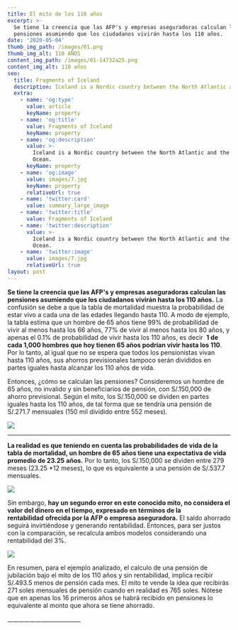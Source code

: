 ```yaml
---
title: El mito de los 110 años
excerpt: >-
  Se tiene la creencia que las AFP's y empresas aseguradoras calculan las
  pensiones asumiendo que los ciudadanos vivirán hasta los 110 años.
date: '2020-05-04'
thumb_img_path: /images/01.png
thumb_img_alt: 110 AÑOS
content_img_path: /images/01-14732a25.png
content_img_alt: 110 años
seo:
  title: Fragments of Iceland
  description: Iceland is a Nordic country between the North Atlantic and the Arctic Ocean.
  extra:
    - name: 'og:type'
      value: article
      keyName: property
    - name: 'og:title'
      value: Fragments of Iceland
      keyName: property
    - name: 'og:description'
      value: >-
        Iceland is a Nordic country between the North Atlantic and the Arctic
        Ocean.
      keyName: property
    - name: 'og:image'
      value: images/7.jpg
      keyName: property
      relativeUrl: true
    - name: 'twitter:card'
      value: summary_large_image
    - name: 'twitter:title'
      value: Fragments of Iceland
    - name: 'twitter:description'
      value: >-
        Iceland is a Nordic country between the North Atlantic and the Arctic
        Ocean.
    - name: 'twitter:image'
      value: images/7.jpg
      relativeUrl: true
layout: post
---
```

**Se tiene la creencia que las AFP's y empresas aseguradoras calculan las pensiones asumiendo que los ciudadanos vivirán hasta los 110 años.** La confusión se  debe a que la tabla  de mortalidad  muestra la probabilidad de estar vivo a cada una de  las edades llegando hasta 110. A modo de ejemplo, la tabla estima que un hombre de 65 años tiene 99% de probabilidad de vivir al menos hasta los 66 años, 77% de vivir al menos hasta los 80 años,  y apenas el 0.1%  de probabilidad de vivir  hasta los 110 años, es decir  **1  de cada 1,000  hombres que hoy tienen  65  años podrían vivir hasta los 110**. Por lo tanto, al igual que no se espera que todos los pensionistas vivan hasta 110 años, sus ahorros previsionales tampoco serán divididos en partes iguales hasta alcanzar los 110 años de vida.

Entonces, ¿cómo se calculan las pensiones? Consideremos un hombre de 65 años, no invalido y sin beneficiarios de pensión, con S/.150,000 de ahorro previsional. Según el mito, los S/.150,000 se dividen en partes iguales hasta los 110 años, de tal forma que se tendría una pensión de S/.271.7 mensuales (150 mil dividido entre 552 meses).

![](/images/02.png)

***

**La realidad es que teniendo en cuenta las probabilidades de vida de la tabla de mortalidad, un hombre de 65 años tiene una expectativa de vida promedio de 23.25** **años.** Por lo tanto, los S/.150,000 se dividen entre 279 meses (23.25 \*12 meses), lo que es equivalente a una pensión de S/.537.7 mensuales.

![](/images/03.png)

Sin embargo, **hay un segundo error en este conocido mito, no considera el valor del dinero en el tiempo, expresado en términos de la rentabilidad** **ofrecida por la AFP o empresa aseguradora.** El saldo ahorrado seguirá invirtiéndose y generando rentabilidad. Entonces, para ser justos con la comparación, se recalcula ambos modelos considerando una rentabilidad del 3%.

![](/images/04.png)

En resumen, para el ejemplo analizado, el calculo de una pensión de jubilación bajo el mito de los 110 años y sin rentabilidad, implica recibir S/.493.5 menos de pensión cada mes. El mito te vende la idea que recibirás 271 soles mensuales de pensión cuando en realidad es 765 soles. Nótese que en apenas los 16 primeros años se habrá recibido en pensiones lo equivalente al monto que ahora se tiene ahorrado.

\_*\_*\_*\_*\_*\_*\_*\_*\_*\_*\_*\_*\_*\__\__\__\__\__\__\__\__\__\__\__\_*

<script src="https://platform.linkedin.com/badges/js/profile.js" async defer type="text/javascript"></script>

<div class="badge-base LI-profile-badge" data-locale="es_ES" data-size="medium" data-theme="light" data-type="VERTICAL" data-vanity="edwin-fernandez-grau" data-version="v1"><a class="badge-base__link LI-simple-link" href="https://pe.linkedin.com/in/edwin-fernandez-grau?trk=profile-badge"></div>

